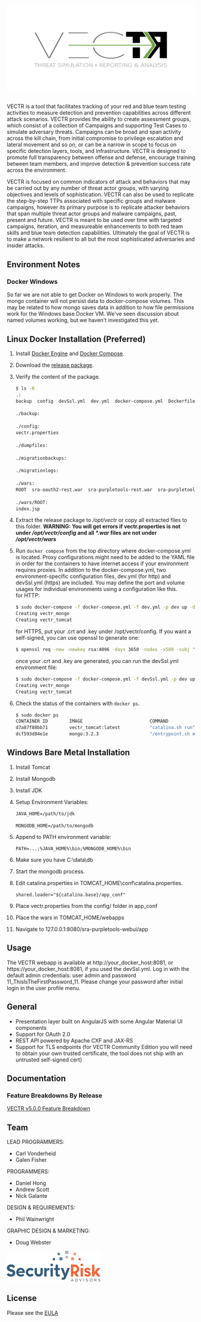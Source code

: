 # ![VECTR](media/vectr-logo-small.png)

VECTR is a tool that facilitates tracking of your red and blue team testing activities to measure detection and prevention capabilities across different attack scenarios.  VECTR provides the ability to create assessment groups, which consist of a collection of Campaigns and supporting Test Cases to simulate adversary threats.  Campaigns can be broad and span activity across the kill chain, from initial compromise to privilege escalation and lateral movement and so on, or can be a narrow in scope to focus on specific detection layers, tools, and infrastructure.  VECTR is designed to promote full transparency between offense and defense, encourage training between team members, and improve detection & prevention success rate across the environment.   

VECTR is focused on common indicators of attack and behaviors that may be carried out by any number of threat actor groups, with varying objectives and levels of sophistication.  VECTR can also be used to replicate the step-by-step TTPs associated with specific groups and malware campaigns, however its primary purpose is to replicate attacker behaviors that span multiple threat actor groups and malware campaigns, past, present and future.  VECTR is meant to be used over time with targeted campaigns, iteration, and measureable enhancements to both red team skills and blue team detection capabilities.  Ultimately the goal of VECTR is to make a network resilient to all but the most sophisticated adversaries and insider attacks.

## Environment Notes

### Docker Windows

So far we are not able to get Docker on Windows to work properly.  The mongo container will not persist data to docker-compose volumes.  This may be related to how mongo saves data in addition to how file permissions work for the Windows base Docker VM.  We've seen discussion about named volumes working, but we haven't investigated this yet.

## Linux Docker Installation (Preferred)

1. Install [Docker Engine](https://docs.docker.com/engine/installation/) and [Docker Compose](https://docs.docker.com/compose/install/).
2. Download the [release package](https://github.com/SecurityRiskAdvisors/VECTR/releases/latest).
3. Verify the content of the package.
	
	```sh
	$ ls -R
	.:
	backup  config  devSsl.yml  dev.yml  docker-compose.yml  Dockerfile  dumpfiles  migrationbackups  migrationlogs    wars 

	./backup:

	./config:
	vectr.properties

	./dumpfiles:

	./migrationbackups:

	./migrationlogs:

	./wars:
	ROOT  sra-oauth2-rest.war  sra-purpletools-rest.war  sra-purpletools-webui.war

	./wars/ROOT:
	index.jsp 
	```
4. Extract the release package to */opt/vectr* or copy all extracted files to this folder.  **WARNING: You will get errors if vectr.properties is not under */opt/vectr/config* and all *\*.war* files are not under */opt/vectr/wars***
	
5. Run `docker compose` from the top directory where docker-compose.yml is located. Proxy configurations might need to be added to the YAML file in order for the containers to have internet access if your environment requires proxies. In addition to the docker-compose.yml, two environment-specific configuration files, dev.yml (for http) and devSsl.yml (https) are included. You may define the port and volume usages for individual environments using a configuration like this.  
	for HTTP:
	```sh
	$ sudo docker-compose -f docker-compose.yml -f dev.yml -p dev up -d
	Creating vectr_mongo
	Creating vectr_tomcat
	```
	
	for HTTPS, put your .crt and .key under /opt/vectr/config.  If you want a self-signed, you can use openssl to generate one:
	```sh
	$ openssl req -new -newkey rsa:4096 -days 3650 -nodes -x509 -subj "/C=SomeCountry/ST=SomeState/L=SomeLocality/O=SomeOrg/CN=SomeCommonName" -keyout /opt/vectr/config/ssl.key -out /opt/vectr/config/ssl.crt
	```
	
	once your .crt and .key are generated, you can run the devSsl.yml environment file:
	```sh
	$ sudo docker-compose -f docker-compose.yml -f devSsl.yml -p dev up -d
	Creating vectr_mongo
	Creating vectr_tomcat
	```
	
	
6. Check the status of the containers with `docker ps`.

	```sh
	$ sudo docker ps
	CONTAINER ID        IMAGE                         COMMAND                  CREATED             STATUS              PORTS                                            NAMES
	d7a87f88bb71        vectr_tomcat:latest           "catalina.sh run"        4 seconds ago       Up 2 seconds        0.0.0.0:8080->8080/tcp                           vectr_tomcat
	dcf593d84e1e        mongo:3.2.3                   "/entrypoint.sh mongo"   5 seconds ago       Up 4 seconds        0.0.0.0:27017->27017/tcp                         vectr_mongo
	```

## Windows Bare Metal Installation	

1.  Install Tomcat 
2.  Install Mongodb
3.  Install JDK
4.  Setup Environment Variables:

		JAVA_HOME=/path/to/jdk

		MONGODB_HOME=/path/to/mongodb
              
5.  Append to PATH environment variable:

		PATH=...;%JAVA_HOME%\bin;%MONGODB_HOME%\bin
              
6.  Make sure you have C:\data\db 
             
7.  Start the mongodb process.  
			  
7.  Edit catalina.properties in TOMCAT_HOME\conf\catalina.properties. 
			  
		shared.loader="${catalina.base}/app_conf" 
 
8.  Place vectr.properties from the config/ folder in app_conf

9.  Place the wars in TOMCAT_HOME/webapps

10.  Navigate to 127.0.0.1:8080/sra-purpletools-webui/app
	
## Usage

The VECTR webapp is available at http://your_docker_host:8081, or https://your_docker_host:8081, if you used the devSsl.yml. Log in with the default admin credentials: user admin and password 11_ThisIsTheFirstPassword_11.  Please change your password after initial login in the user profile menu.

<!-- [![Dply](https://dply.co/b.svg)](https://dply.co/b/OynYEP3G)
*Note: Server initialization on dply.co can take up to 10 minutes* -->

## General

* Presentation layer built on AngularJS with some Angular Material UI components
* Support for OAuth 2.0
* REST API powered by Apache CXF and JAX-RS
* Support for TLS endpoints (for VECTR Community Edition you will need to obtain your own trusted certificate, the tool does not ship with an untrusted self-signed cert)

## Documentation

### Feature Breakdowns By Release

[VECTR v5.0.0 Feature Breakdown](https://github.com/SecurityRiskAdvisors/VECTR/blob/master/media/VECTR%20v5_0_0%20Feature%20Breakdown.pdf)

## Team
LEAD PROGRAMMERS:
* Carl Vonderheid
* Galen Fisher

PROGRAMMERS:
* Daniel Hong
* Andrew Scott
* Nick Galante

DESIGN & REQUIREMENTS:
* Phil Wainwright

GRAPHIC DESIGN & MARKETING:
* Doug Webster

[![Security Risk Advisors](media/SRA-logo-primary-small.png)](https://securityriskadvisors.com)

## License

Please see the [EULA](./VECTR%20End%20User%20License%20Agreement.pdf)
